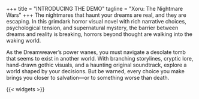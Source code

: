 +++
title = "INTRODUCING THE DEMO"
tagline = "Xoru: The Nightmare Wars"
+++
The nightmares that haunt your dreams are real, and they are escaping. In this grimdark horror visual novel with rich narrative choices, psychological tension, and supernatural mystery, the barrier between dreams and reality is breaking, horrors beyond thought are walking into the waking world. 

As the Dreamweaver’s power wanes, you must navigate a desolate tomb that seems to exist in another world. With branching storylines, cryptic lore, hand-drawn gothic visuals, and a haunting original soundtrack, explore a world shaped by your decisions. But be warned, every choice you make brings you closer to salvation—or to something worse than death.

{{< widgets  >}}

